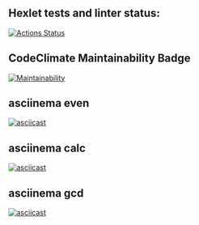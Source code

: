 ## Hexlet tests and linter status:
[![Actions Status](https://github.com/PHPUSER-218/php-project-45/actions/workflows/hexlet-check.yml/badge.svg)](https://github.com/PHPUSER-218/php-project-45/actions)
##  CodeClimate Maintainability Badge
[![Maintainability](https://api.codeclimate.com/v1/badges/c914c3c21e908affda24/maintainability)](https://codeclimate.com/github/PHPUSER-218/php-project-45/maintainability)
## asciinema even
[![asciicast](https://asciinema.org/a/MzBUv3vtb9Z5PwwSTZvqQqJTB.svg)](https://asciinema.org/a/MzBUv3vtb9Z5PwwSTZvqQqJTB)
## asciinema calc
[![asciicast](https://asciinema.org/a/yoFAeweyyuo1L1NlhvF8Pc6DO.svg)](https://asciinema.org/a/yoFAeweyyuo1L1NlhvF8Pc6DO)
## asciinema gcd
[![asciicast](https://asciinema.org/a/bsknA6gn3XnXrV2zian7OWVNr.svg)](https://asciinema.org/a/bsknA6gn3XnXrV2zian7OWVNr)